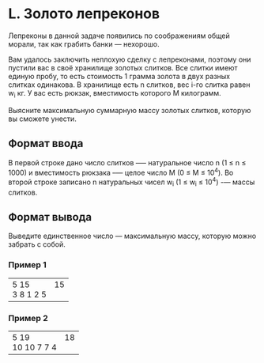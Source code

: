 # L. Золото лепреконов

Лепреконы в данной задаче появились по соображениям общей морали, так как грабить банки — нехорошо.

Вам удалось заключить неплохую сделку с лепреконами, поэтому они пустили вас в своё хранилище золотых слитков. Все слитки имеют единую пробу, то есть стоимость 1 грамма золота в двух разных слитках одинакова. В хранилище есть n слитков, вес i-го слитка равен w<sub>i</sub> кг. У вас есть рюкзак, вместимость которого M килограмм.

Выясните максимальную суммарную массу золотых слитков, которую вы сможете унести.

## Формат ввода

В первой строке дано число слитков —– натуральное число n (1 ≤ n ≤ 1000) и вместимость рюкзака –— целое число M (0 ≤ M ≤ 10<sup>4</sup>). Во второй строке записано n натуральных чисел w<sub>i</sub> (1 ≤ w<sub>i</sub> ≤ 10<sup>4</sup>) -— массы слитков.

## Формат вывода

Выведите единственное число — максимальную массу, которую можно забрать с собой.

### Пример 1

<table><tr>
<td>
5 15<br>
3 8 1 2 5
</td>
<td>
15<br>
<br>
</td>
</tr></table>

### Пример 2

<table><tr>
<td>
5 19<br>
10 10 7 7 4
</td>
<td>
18<br>
<br>
</td>
</tr></table>




